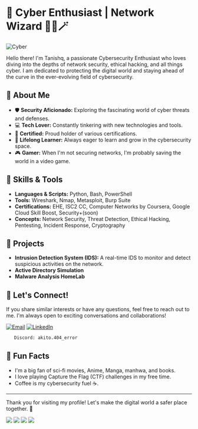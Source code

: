 # 👾 Cyber Enthusiast | Network Wizard 🧙‍♂️🪄

![Cyber](https://i.giphy.com/media/v1.Y2lkPTc5MGI3NjExM2wzbzAxazNwOWI4eDMyYTdoejlpZ2lpcWFibHZjaG5zaWdyMmdoeSZlcD12MV9pbnRlcm5hbF9naWZfYnlfaWQmY3Q9Zw/ZTUfoXigKRpCM/giphy.gif)

Hello there! I'm Tanishq, a passionate Cybersecurity Enthusiast who loves diving into the depths of network security, ethical hacking, and all things cyber. I am dedicated to protecting the digital world and staying ahead of the curve in the ever-evolving field of cybersecurity.

## 🌟 About Me

- 🛡️ **Security Aficionado:** Exploring the fascinating world of cyber threats and defenses.
- 💻 **Tech Lover:** Constantly tinkering with new technologies and tools.
- 📜 **Certified:** Proud holder of various certifications.
- 🌱 **Lifelong Learner:** Always eager to learn and grow in the cybersecurity space.
- 🎮 **Gamer:** When I'm not securing networks, I'm probably saving the world in a video game.

## 🔧 Skills & Tools

- **Languages & Scripts:** Python, Bash, PowerShell
- **Tools:** Wireshark, Nmap, Metasploit, Burp Suite
- **Certifications:** EHE, ISC2 CC, Computer Networks by Coursera, Google Cloud Skill Boost, Security+(soon)
- **Concepts:** Network Security, Threat Detection, Ethical Hacking, Pentesting, Incident Response, Cryptography

## 🚀 Projects

- **Intrusion Detection System (IDS):** A real-time IDS to monitor and detect suspicious activities on the network.
- **Active Directory Simulation**
- **Malware Analysis HomeLab**
## 💬 Let's Connect!

If you share similar interests or have any questions, feel free to reach out to me. I'm always open to exciting conversations and collaborations!

[![Email](https://img.shields.io/badge/Email-mailto%3Amail%40me.com-blue?logo=gmail&logoColor=white)](mailto:tanishqtanwar1976@gmail.com)
[![LinkedIn](https://img.shields.io/badge/LinkedIn-Connect-blue?logo=linkedin&logoColor=white)](https://www.linkedin.com/in/tanishq404e)
```bash
   Discord: akito.404_error
   ```

## 🎉 Fun Facts

- I'm a big fan of sci-fi movies, Anime, Manga, manhwa, and books.
- I love playing Capture the Flag (CTF) challenges in my free time.
- Coffee is my cybersecurity fuel ☕.

---

Thank you for visiting my profile! Let's make the digital world a safer place together. 🚀

![](http://github-profile-summary-cards.vercel.app/api/cards/profile-details?username=Tanishq404E&theme=chartreuse_dark)
![](http://github-profile-summary-cards.vercel.app/api/cards/repos-per-language?username=Tanishq404E&theme=chartreuse_dark)
![](http://github-profile-summary-cards.vercel.app/api/cards/stats?username=Tanishq404E&theme=chartreuse_dark) 
![](http://github-profile-summary-cards.vercel.app/api/cards/most-commit-language?username=Tanishq404E&theme=chartreuse_dark)

